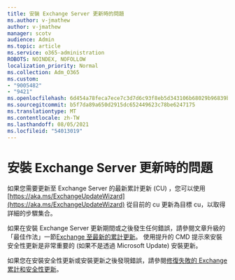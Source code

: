 ```yaml
---
title: 安裝 Exchange Server 更新時的問題
ms.author: v-jmathew
author: v-jmathew
manager: scotv
audience: Admin
ms.topic: article
ms.service: o365-administration
ROBOTS: NOINDEX, NOFOLLOW
localization_priority: Normal
ms.collection: Adm_O365
ms.custom:
- "9005482"
- "9421"
ms.openlocfilehash: 6d454a78feca7ece7c3d7d6c93f8eb5d343106b68029b96839b5ff28077d0f25
ms.sourcegitcommit: b5f7da89a650d2915dc652449623c78be6247175
ms.translationtype: MT
ms.contentlocale: zh-TW
ms.lasthandoff: 08/05/2021
ms.locfileid: "54013019"
---
```

# <a name="issues-when-installing-exchange-server-updates"></a>安裝 Exchange Server 更新時的問題

如果您需要更新至 Exchange Server 的最新累計更新 (CU) ，您可以使用 [https://aka.ms/ExchangeUpdateWizard](https://aka.ms/ExchangeUpdateWizard) 從目前的 cu 更新為目標 cu，以取得詳細的步驟集合。

如果在安裝 Exchange Server 更新期間或之後發生任何錯誤，請參閱文章升級的「最佳作法」一節[Exchange 至最新的累計更新](https://docs.microsoft.com/Exchange/plan-and-deploy/install-cumulative-updates)。 使用提升的 CMD 提示來安裝安全性更新是非常重要的 (如果不是透過 Microsoft Update) 安裝更新。

如果您在安裝安全性更新或安裝更新之後發現錯誤，請參閱[修復失敗的 Exchange 累計和安全性更新](https://aka.ms/exupdatefaq)。
